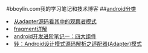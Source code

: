 #bboylin.com我的学习笔记和技术博客
##<a href="https://github.com/bboylin/bboylin.github.io/tree/master/android">android分类</a>
<li><a href="https://github.com/bboylin/bboylin.github.io/tree/master/android/20160630">从adapter源码看其中的观察者模式</a></li>
<li><a href="https://github.com/bboylin/bboylin.github.io/tree/master/android/20160702">fragment详解</a></li>
<li><a href="https://github.com/bboylin/bboylin.github.io/tree/master/android/20160704">android开发进阶笔记一：四大组件</a></li>
<li><a href="https://github.com/bboylin/bboylin.github.io/tree/master/android/20160705">转：Android设计模式源码解析之适配器(Adapter)模式</a></li>
